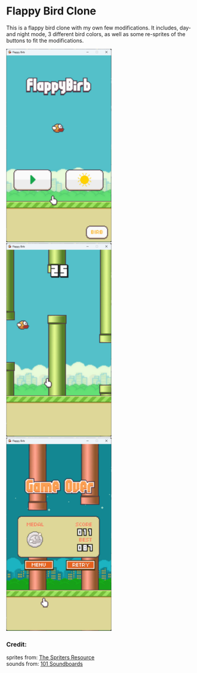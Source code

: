# Flappy Bird Clone
This is a flappy bird clone with my own few modifications. 
It includes, day- and night mode, 3 different bird colors,
as well as some re-sprites of the buttons to fit the modifications.


![Menu preview](/previews/menu.png) ![Gameplay preview](/previews/gameplay.png) ![Gameover preview](/previews/game_over.png)



### Credit:
sprites from: [The Spriters Resource](https://www.spriters-resource.com/fullview/59894/)  
sounds from: [101 Soundboards](https://www.101soundboards.com/boards/10178-flappy-bird-sounds)